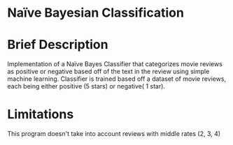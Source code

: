 # Naïve Bayesian Classification

# Brief Description

Implementation of a Naïve Bayes Classifier that categorizes movie reviews as positive or negative based off of the text in the review using simple machine learning.
Classifier is trained based off a dataset of movie reviews, each being either positive (5 stars) or negative( 1 star).

# Limitations

This program doesn't take into account reviews with middle rates (2, 3, 4)


